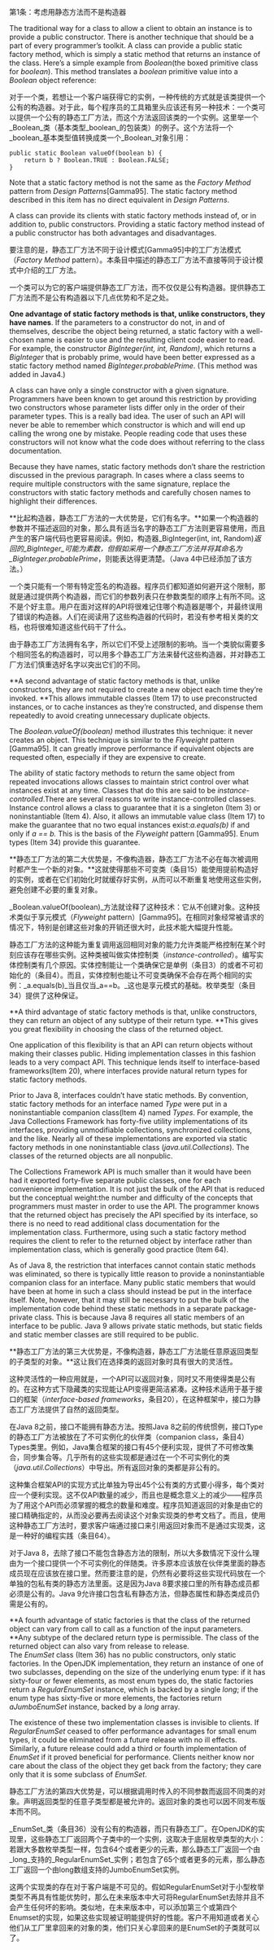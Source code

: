 第1条：考虑用静态方法而不是构造器

The traditional way for a class to allow a client to obtain an instance is to provide a public constructor. There is another technique that should be a part of every programmer’s toolkit. A class can provide a public static factory method, which is simply a static method that returns an instance of the class. Here’s a simple example from _Boolean_\(the boxed primitive class for _boolean_\). This method translates a _boolean_ primitive value into a _Boolean_ object reference:

对于一个类，若想让一个客户端获得它的实例，一种传统的方式就是该类提供一个公有的构造器。对于此，每个程序员的工具箱里头应该还有另一种技术：一个类可以提供一个公有的静态工厂方法，而这个方法返回该类的一个实例。这里举一个_Boolean_类（基本类型_boolean_的包装类）的例子。这个方法将一个_boolean_基本类型值转换成类一个_Boolean_对象引用：

```
public static Boolean valueOf(boolean b) { 
    return b ? Boolean.TRUE : Boolean.FALSE;
}
```

Note that a static factory method is not the same as the _Factory Method_ pattern from _Design Patterns_\[Gamma95\]. The static factory method described in this item has no direct equivalent in _Design Patterns_.

A class can provide its clients with static factory methods instead of, or in addition to, public constructors. Providing a static factory method instead of a public constructor has both advantages and disadvantages.

要注意的是，静态工厂方法不同于设计模式\[Gamma95\]中的工厂方法模式（_Factory Method_ pattern）。本条目中描述的静态工厂方法不直接等同于设计模式中介绍的工厂方法。

一个类可以为它的客户端提供静态工厂方法，而不仅仅是公有构造器。提供静态工厂方法而不是公有构造器以下几点优势和不足之处。

**One advantage of static factory methods is that, unlike constructors, they have names**. If the parameters to a constructor do not, in and of themselves, describe the object being returned, a static factory with a well-chosen name is easier to use and the resulting client code easier to read. For example, the constructor _BigInteger\(int, int, Random\)_, which returns a _BigInteger_ that is probably prime, would have been better expressed as a static factory method named _BigInteger.probablePrime_. \(This method was added in Java4.\)

A class can have only a single constructor with a given signature. Programmers have been known to get around this restriction by providing two constructors whose parameter lists differ only in the order of their parameter types. This is a really bad idea. The user of such an API will never be able to remember which constructor is which and will end up calling the wrong one by mistake. People reading code that uses these constructors will not know what the code does without referring to the class documentation.

Because they have names, static factory methods don’t share the restriction discussed in the previous paragraph. In cases where a class seems to require multiple constructors with the same signature, replace the constructors with static factory methods and carefully chosen names to highlight their differences.

**比起构造器，静态工厂方法的一大优势是，它们有名字。**如果一个构造器的参数并不描述返回的对象，那么具有适当名字的静态工厂方法则更容易使用，而且产生的客户端代码也更容易阅读。例如，构造器_BigInteger\(int, int, Random\)_返回的_BigInteger_可能为素数，但假如采用一个静态工厂方法并将其命名为_BigInteger.probablePrime_，则能表达得更清楚。（Java 4中已经添加了该方法。）

一个类只能有一个带有特定签名的构造器。程序员们都知道如何避开这个限制，那就是通过提供两个构造器，而它们的参数列表只在参数类型的顺序上有所不同。这不是个好主意。用户在面对这样的API将很难记住哪个构造器是哪个，并最终误用了错误的构造器。人们在阅读用了这些构造器的代码时，若没有参考相关类的文档，也将很难知道这些代码干了什么。

由于静态工厂方法拥有名字，所以它们不受上述限制的影响。当一个类貌似需要多个相同签名的构造器时，可以用多个静态工厂方法来替代这些构造器，并对静态工厂方法们慎重选好名字以突出它们的不同。

**A second advantage of static factory methods is that, unlike constructors, they are not required to create a new object each time they’re invoked. **This allows immutable classes \(Item 17\) to use preconstructed instances, or to cache instances as they’re constructed, and dispense them repeatedly to avoid creating unnecessary duplicate objects.

The _Boolean.valueOf\(boolean\)_ method illustrates this technique: it never creates an object. This technique is similar to the _Flyweight_ pattern \[Gamma95\]. It can greatly improve performance if equivalent objects are requested often, especially if they are expensive to create.

The ability of static factory methods to return the same object from repeated invocations allows classes to maintain strict control over what instances exist at any time. Classes that do this are said to be _instance-controlled_.There are several reasons to write instance-controlled classes. Instance control allows a class to guarantee that it is a singleton \(Item 3\) or noninstantiable \(Item 4\). Also, it allows an immutable value class \(Item 17\) to make the guarantee that no two equal instances exist:_a.equals\(b\)_ if and only if _a == b._ This is the basis of the _Flyweight_ pattern \[Gamma95\]. Enum types \(Item 34\) provide this guarantee.

**静态工厂方法的第二大优势是，不像构造器，静态工厂方法不必在每次被调用时都产生一个新的对象。**这就使得那些不可变类（条目15）能使用提前构造好的实例，或者在它们初始化时就缓存好实例，从而可以不断重复地使用这些实例，避免创建不必要的重复对象。

_Boolean.valueOf\(boolean\)_方法就诠释了这种技术：它从不创建对象。这种技术类似于享元模式（_Flyweight_ pattern）\[Gamma95\]。在相同对象经常被请求的情况下，特别是创建这些对象的开销还很大时，此技术能大幅提升性能。

静态工厂方法的这种能为重复调用返回相同对象的能力允许类能严格控制在某个时刻应该存在哪些实例。这种类被叫做实体控制类（_instance-controlled_）。编写实体控制类有几个原因。实体控制能让一个类确保它是单例（条目3）的或者不可初始化的（条目4）。而且，实体控制也能让不可变类确保不会存在两个相同的实例：_a.equals\(b\)_当且仅当_a==b。_这也是享元模式的基础。枚举类型（条目34）提供了这种保证。

**A third advantage of static factory methods is that, unlike constructors, they can return an object of any subtype of their return type. **This gives you great flexibility in choosing the class of the returned object.

One application of this flexibility is that an API can return objects without making their classes public. Hiding implementation classes in this fashion leads to a very compact API. This technique lends itself to interface-based frameworks\(Item 20\), where interfaces provide natural return types for static factory methods.

Prior to Java 8, interfaces couldn’t have static methods. By convention, static factory methods for an interface named _Type_ were put in a noninstantiable companion class\(Item 4\) named _Types_. For example, the Java Collections Framework has forty-five utility implementations of its interfaces, providing unmodifiable collections, synchronized collections, and the like. Nearly all of these implementations are exported via static factory methods in one noninstantiable class \(_java.util.Collections_\). The classes of the returned objects are all nonpublic.

The Collections Framework API is much smaller than it would have been had it exported forty-five separate public classes, one for each convenience implementation. It is not just the bulk of the API that is reduced but the conceptual weight:the number and difficulty of the concepts that programmers must master in order to use the API. The programmer knows that the returned object has precisely the API specified by its interface, so there is no need to read additional class documentation for the implementation class. Furthermore, using such a static factory method requires the client to refer to the returned object by interface rather than implementation class, which is generally good practice \(Item 64\).

As of Java 8, the restriction that interfaces cannot contain static methods was eliminated, so there is typically little reason to provide a noninstantiable companion class for an interface. Many public static members that would have been at home in such a class should instead be put in the interface itself. Note, however, that it may still be necessary to put the bulk of the implementation code behind these static methods in a separate package-private class. This is because Java 8 requires all static members of an interface to be public. Java 9 allows private static methods, but static fields and static member classes are still required to be public.

**静态工厂方法的第三大优势是，不像构造器，静态工厂方法能任意原返回类型的子类型的对象。**这让我们在选择类的返回对象时具有很大的灵活性。

这种灵活性的一种应用就是，一个API可以返回对象，同时又不用使得类是公有的。在这种方式下隐藏类的实现能让API变得更简洁紧凑。这种技术适用于基于接口的框架（_interface-based frameworks_，条目20），在这种框架中，接口为静态工厂方法提供了自然的返回类型。

在Java 8之前，接口不能拥有静态方法。按照Java 8之前的传统惯例，接口Type的静态工厂方法被放在了不可实例化的伙伴类（companion class，条目4）Types类里。例如，Java集合框架的接口有45个便利实现，提供了不可修改集合，同步集合等。几乎所有的这些实现都是通过在一个不可实例化的类（_java.util.Collections_）中导出。所有返回对象的类都是非公有的。

这种集合框架API的实现方式比单独为导出45个公有类的方式要小得多，每个类对应一个便利实现。这不仅API数量的减少，而且也是概念意义上的减少——程序员为了用这个API而必须掌握的概念的数量和难度。程序员知道返回的对象是由它的接口精确指定的，从而没必要再去阅读这个对象实现类的参考文档了。而且，使用这种静态工厂方法时，要求客户端通过接口来引用返回对象而不是通过实现类，这是一种好的编程实践（条目64）。

对于Java 8，去除了接口不能包含静态方法的限制，所以大多数情况下没什么理由为一个接口提供一个不可实例化的伴随类。许多原本应该放在伙伴类里面的静态成员现在应该放在接口里。然而要注意的是，仍然有必要将这些实现代码放在一个单独的包私有类的静态方法里面。这是因为Java 8要求接口里的所有静态成员都必须是公有的。Java 9允许接口包含私有静态方法，但静态属性和静态类成员仍需是公有的。

**A fourth advantage of static factories is that the class of the returned object can vary from call to call as a function of the input parameters. **Any subtype of the declared return type is permissible. The class of the returned object can also vary from release to release.  
 The _EnumSet_ class \(Item 36\) has no public constructors, only static factories. In the OpenJDK implementation, they return an instance of one of two subclasses, depending on the size of the underlying enum type: if it has sixty-four or fewer elements, as most enum types do, the static factories return a _RegularEnumSet_ instance, which is backed by a single _long_; if the enum type has sixty-five or more elements, the factories return _aJumboEnumSet_ instance, backed by a _long_ array.

The existence of these two implementation classes is invisible to clients. If _RegularEnumSet_ ceased to offer performance advantages for small enum types, it could be eliminated from a future release with no ill effects. Similarly, a future release could add a third or fourth implementation of _EnumSet_ if it proved beneficial for performance. Clients neither know nor care about the class of the object they get back from the factory; they care only that it is some subclass of _EnumSet_.

静态工厂方法的第四大优势是，可以根据调用时传入的不同参数而返回不同类的对象。声明返回类型的任意子类型都是被允许的。返回对象的类也可以因不同发布版本而不同。

_EnumSet_类（条目36）没有公有的构造器，而只有静态工厂。在OpenJDK的实现里，这些静态工厂返回两个子类中的一个实例，这取决于底层枚举类型的大小：若跟大多数枚举类型一样，包含64个或者更少的元素，那么静态工厂返回一个由_long_支持的_RegularEnumSet_实例；若包含了65个或者更多的元素，那么静态工厂返回一个由long数组支持的JumboEnumSet实例。

这两个实现类的存在对于客户端是不可见的。假如RegularEnumSet对于小型枚举类型不再具有性能优势时，那么在未来版本中大可将RegularEnumSet去除并且不会产生任何坏的影响。类似地，在未来版本中，可以添加第三个或第四个Enumset的实现，如果这些实现被证明能提供好的性能。客户不用知道或者关心他们从工厂里拿回来的对象的类，他们只关心拿回来的是EnumSet的子类就可以了。




